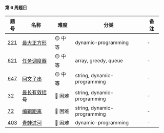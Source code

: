 #### 第 6 周题目

| 题号                                                                                                                       | 名称                                                                                                 | 难度     | 分类                                              | 备注 |
| -------------------------------------------------------------------------------------------------------------------------- | ---------------------------------------------------------------------------------------------------- | -------- | ------------------------------------------------- | ---- |
| [221](https://leetcode.com/problems/maximal-square/discuss/?currentPage=1&orderBy=most_votes&query=)    | [最大正方形](https://leetcode-cn.com/problems/maximal-square/)              | 🟡 中等  | dynamic-programming                        | -    |
| [621](https://leetcode.com/problems/task-scheduler/discuss/?currentPage=1&orderBy=most_votes&query=)    | [任务调度器](https://leetcode-cn.com/problems/task-scheduler/)              | 🟡 中等  | array, greedy, queue                        | -    |
| [647](https://leetcode.com/problems/palindromic-substrings/discuss/?currentPage=1&orderBy=most_votes&query=)    | [回文子串](https://leetcode-cn.com/problems/palindromic-substrings/)              | 🟡 中等  | string, dynamic-programming                        | -    |
| [32](https://leetcode.com/problems/longest-valid-parentheses/discuss/?currentPage=1&orderBy=most_votes&query=)                          | [最长有效括号](https://leetcode-cn.com/problems/longest-valid-parentheses/)                                        | 🔴️ 困难 | string, dynamic-programming                                     | -    |
| [72](https://leetcode.com/problems/edit-distance/discuss/?currentPage=1&orderBy=most_votes&query=)                          | [编辑距离](https://leetcode-cn.com/problems/edit-distance/)                                        | 🔴️ 困难 | string, dynamic-programming                                     | -    |
| [403](https://leetcode.com/problems/frog-jump/discuss/?currentPage=1&orderBy=most_votes&query=)                          | [青蛙过河](https://leetcode-cn.com/problems/frog-jump/)                                        | 🔴️ 困难 | dynamic-programming                                     | -    |